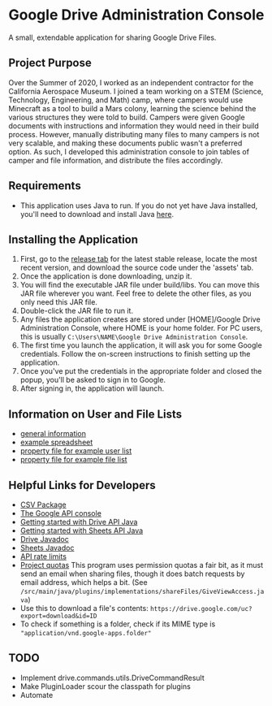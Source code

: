 # Google Drive Administration Console
A small, extendable application for sharing Google Drive Files.

## Project Purpose ##
Over the Summer of 2020, I worked as an independent contractor for the California Aerospace Museum.
I joined a team working on a STEM (Science, Technology, Engineering, and Math) camp, where campers
would use Minecraft as a tool to build a Mars colony, learning the science behind the various structures
they were told to build. Campers were given Google documents with instructions and information they would
need in their build process. However, manually distributing many files to many campers is not very scalable,
and making these documents public wasn't a preferred option. As such, I developed this administration console
to join tables of camper and file information, and distribute the files accordingly.

## Requirements ##
* This application uses Java to run. If you do not yet have Java installed, you'll need to download and install Java [here](https://www.java.com/en/).

## Installing the Application ##
1. First, go to the [release tab](https://github.com/IronHeart7334/GoogleDriveAdminConsole/releases) for the latest stable release, 
locate the most recent version, and download the source code under the 'assets' tab.
2. Once the application is done downloading, unzip it.
3. You will find the executable JAR file under build/libs. You can move this JAR file wherever you want. Feel free to delete the other files, as you only need this JAR file.
4. Double-click the JAR file to run it.
5. Any files the application creates are stored under [HOME]/Google Drive Administration Console, where HOME is your home folder.
For PC users, this is usually `C:\Users\NAME\Google Drive Administration Console`.
6. The first time you launch the application, it will ask you for some Google credentials. Follow the on-screen instructions to finish setting up the application.
7. Once you've put the credentials in the appropriate folder and closed the popup, you'll be asked to sign in to Google.
8. After signing in, the application will launch. 

## Information on User and File Lists ##
* [general information](https://docs.google.com/document/d/1rEV5si3BlKcu4RbHDmYYkPtk12aHa35u9U_VfO1Bpwk/edit?usp=sharing)
* [example spreadsheet](https://docs.google.com/spreadsheets/d/1mdyHStF7EvLQCkS1avJ_JaD9t7HvAXGEW8X0Zqr81cI/edit?usp=sharing)
* [property file for example user list](https://drive.google.com/file/d/1CBpe0JTFOinSSxf9cuS0Rzeq0N2NxKBP/view?usp=sharing)
* [property file for example file list](https://drive.google.com/file/d/17_WSCA6TOYb6GTL3oYdFlsJY6falgyZV/view?usp=sharing)

## Helpful Links for Developers ##
* [CSV Package](https://commons.apache.org/proper/commons-csv/apidocs/index.html)
* [The Google API console](https://console.developers.google.com/apis/credentials)
* [Getting started with Drive API Java](https://developers.google.com/drive/api/v3/quickstart/java)
* [Getting started with Sheets API Java](https://developers.google.com/sheets/api/quickstart/java)
* [Drive Javadoc](https://developers.google.com/resources/api-libraries/documentation/drive/v3/java/latest/overview-summary.html)
* [Sheets Javadoc](https://developers.google.com/resources/api-libraries/documentation/sheets/v4/java/latest/)
* [API rate limits](https://cloud.google.com/compute/docs/api-rate-limits)
* [Project quotas](https://console.developers.google.com/apis/api/drive.googleapis.com/quotas) This program uses permission quotas a fair bit, as it must send an email when sharing files, though it does batch requests by email address, which helps a bit. (See `/src/main/java/plugins/implementations/shareFiles/GiveViewAccess.java`)
* Use this to download a file's contents: `https://drive.google.com/uc?export=download&id=ID`
* To check if something is a folder, check if its MIME type is `"application/vnd.google-apps.folder"`

## TODO ##
* Implement drive.commands.utils.DriveCommandResult
* Make PluginLoader scour the classpath for plugins
* Automate